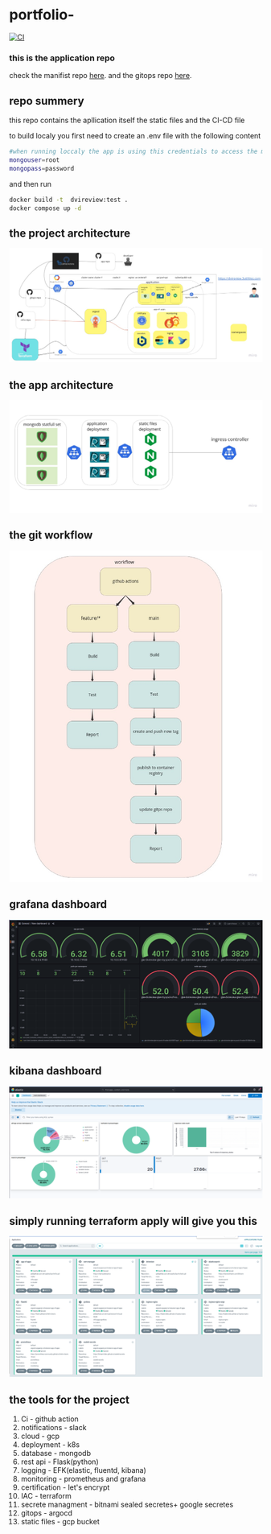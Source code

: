 # portfolio-
[![CI](https://github.com/dvir-pashut/portfolio-/actions/workflows/ci.yaml/badge.svg?branch=main)](https://github.com/dvir-pashut/portfolio-/actions/workflows/ci.yaml)
### this is the application repo
check the manifist repo [here](https://github.com/dvir-pashut/port-infra).
and the gitops repo  [here](https://github.com/dvir-pashut/port-charts).

## repo summery
this repo contains the apllication itself the static files and the CI-CD file



to build localy you first need to create an .env file with the following content

```sh
#when running loccaly the app is using this credentials to access the mongodb
mongouser=root
mongopass=password
```


and then run <br> 
```sh
docker build -t  dvireview:test . 
docker compose up -d
```


## the project architecture
![Project architecture](nginx/static/images/project/project-detail/project-architecture.jpg)<br>
## the app architecture
![app architecture](nginx/static/images/project/project-detail/app_architecture.jpg)<br>
## the git workflow
![git workflow](nginx/static/images/project/project-detail/git_workflow.jpg)<br>
## grafana dashboard
![grafana dashboard](nginx/static/images/project/project-detail/grafana_dashboard.png)<br>
## kibana dashboard
![kibana dashboard](nginx/static/images/project/project-detail/kibana_dashboard.png)<br>

## simply running terraform apply will give you this 
![argo dashboard](nginx/static/images/project/project-detail/argo_dashboard.png)


## the tools for the project
<ol>
  <li><span>Ci         - github action</span></li>
  <li><span>notifications   - slack</span></li>
  <li><span>cloud      - gcp</span></li>
  <li><span>deployment - k8s</span></li>
  <li><span>database       - mongodb</span></li>
  <li><span>rest api   - Flask(python)</span></li>
  <li><span>logging       - EFK(elastic, fluentd, kibana)</span></li>
  <li><span>monitoring       - prometheus and grafana</span></li>
  <li><span>certification       - let's encrypt</span></li>
  <li><span>IAC       - terraform</span></li>
  <li><span>secrete managment       - bitnami sealed secretes+ google secretes</span></li>
  <li><span>gitops       - argocd</span></li>
  <li><span>static files       - gcp bucket</span></li>
</ol>
